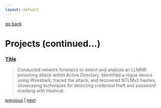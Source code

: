```yaml
---
layout: default
---
```


[go back](./)

# Projects (continued...)

### [Title](./projects/page.md)

> Conducted network forensics to detect and analyze an LLMNR poisoning attack within Active Directory. Identified a rogue device using Wireshark, traced the attack, and recovered NTLMv2 hashes, showcasing techniques for detecting credential theft and password cracking with Hashcat.


[previous](./index.md) | [next](./page-three.md)
